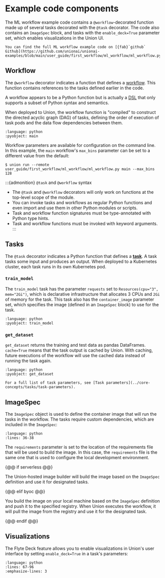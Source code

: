 # Example code components

The ML workflow example code contains a `@workflow`-decorated function made up of several tasks decorated with the `@task` decorator. The code also contains an `ImageSpec` block, and tasks with the `enable_deck=True` parameter set, which enables visualizations in the Union UI.

```{note}
You can find the full ML workflow example code on [{fab}`github` Github](https://github.com/unionai/unionai-examples/blob/main/user_guide/first_workflow/ml_workflow/ml_workflow.py)
```

## Workflow

The `@workflow` decorator indicates a function that defines a [workflow](../core-concepts/workflows/index). This function contains references to the tasks defined earlier in the code.

A workflow appears to be a Python function but is actually a [DSL](https://en.wikipedia.org/wiki/Domain-specific_language) that only supports a subset of Python syntax and semantics.

When deployed to Union, the workflow function is "compiled" to construct the directed acyclic graph (DAG) of tasks, defining the order of execution of task pods and the data flow dependencies between them.

```{rli} https://raw.githubusercontent.com/unionai/unionai-examples/main/user_guide/first_workflow/ml_workflow/ml_workflow.py
:language: python
:pyobject: main
```

Workflow parameters are available for configuration on the command line. In this example, the `main` workflow's `max_bins` parameter can be set to a different value from the default:

```{code-block} shell
$ union run --remote user_guide/first_workflow/ml_workflow/ml_workflow.py main --max_bins 128
```

:::{admonition} `@task` and `@workflow` syntax
* The `@task` and `@workflow` decorators will only work on functions at the top-level scope of the module.
* You can invoke tasks and workflows as regular Python functions and even import and use them in other Python modules or scripts.
* Task and workflow function signatures must be type-annotated with Python type hints.
* Task and workflow functions must be invoked with keyword arguments.
:::

## Tasks

The `@task` decorator indicates a Python function that defines a [**task**](../core-concepts/tasks/index). A task tasks some input and produces an output. When deployed to a Kubernetes cluster, each task runs in its own Kubernetes pod.

### `train_model`

The `train_model` task has the parameter `requests` set to `Resources(cpu="3", mem="2Gi")`, which is declarative infrastructure that allocates 3 CPUs and `2Gi` of memory for the task. This task also has the `container_image` parameter set, which specifies the image (defined in an `ImageSpec` block) to use for the task.

```{rli} https://raw.githubusercontent.com/unionai/unionai-examples/main/user_guide/first_workflow/ml_workflow/ml_workflow.py
:language: python
:pyobject: train_model
```

### `get_dataset`

`get_dataset` returns the training and test data as pandas DataFrames. `cache=True` means that the task output is cached by Union. With caching, future executions of the workflow will use the cached data instead of running
the task again.

```{rli} https://raw.githubusercontent.com/unionai/unionai-examples/main/user_guide/first_workflow/ml_workflow/ml_workflow.py
:language: python
:pyobject: get_dataset
```

```{note}
For a full list of task parameters, see [Task parameters](../core-concepts/tasks/task-parameters).
```

## ImageSpec

The `ImageSpec` object is used to define the container image that will run the tasks in the workflow. The tasks require custom dependencies, which are included in the `ImageSpec`:

```{rli} https://raw.githubusercontent.com/unionai/unionai-examples/main/user_guide/first_workflow/ml_workflow/ml_workflow.py
:language: python
:lines: 36-38
```

The `requirements` parameter is set to the location of the requirements file that will be used to build the image. In this case, the `requirements` file is the same one that is used to configure the local development environment.

{@@ if serverless @@}

The Union-hosted image builder will build the image based on the `ImageSpec` definition and use it for designated tasks.

{@@ elif byoc @@}

You build the image on your local machine based on the `ImageSpec` definition and push it to the specified registry. When Union executes the workflow, it will pull the image from the registry and use it for the designated task.

{@@ endif @@}

## Visualizations

The Flyte Deck feature allows you to enable visualizations in Union's user interface by setting `enable_deck=True` in a task's parameters:

```{rli} https://raw.githubusercontent.com/unionai/examples/main/user_guide/first_workflow/ml_workflow/ml_workflow.py
:language: python
:lines: 67-96
:emphasize-lines: 3
```
